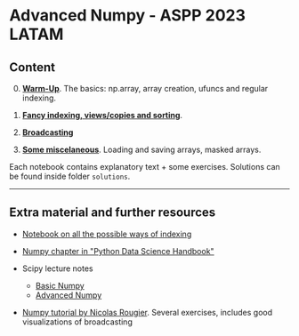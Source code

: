 # Advanced Numpy - ASPP 2023 LATAM

## Content

0. **[Warm-Up](notebook-0-warm-up.ipynb)**. The basics: np.array, array creation, ufuncs and regular indexing.

1. **[Fancy indexing, views/copies and sorting](notebook-1-fancyindexing-views-copies-sorting.ipynb)**. 

2. **[Broadcasting](notebook-2-broadcasting.ipynb)**
  
3. **[Some miscelaneous](notebook-3.ipynb)**. Loading and saving arrays, masked arrays.

Each notebook contains explanatory text + some exercises. Solutions can be found inside folder ```solutions```.

---

## Extra material and further resources

- [Notebook on all the possible ways of indexing](extra-material/indexing.ipynb)
- [Numpy chapter in "Python Data Science Handbook"](https://jakevdp.github.io/PythonDataScienceHandbook/02.00-introduction-to-numpy.html)
- Scipy lecture notes
  - [Basic Numpy](http://scipy-lectures.org/intro/numpy/index.html)
  - [Advanced Numpy](http://scipy-lectures.org/advanced/advanced_numpy/index.html)
 
- [Numpy tutorial by Nicolas Rougier](https://github.com/rougier/numpy-tutorial). Several exercises, includes good visualizations of broadcasting


